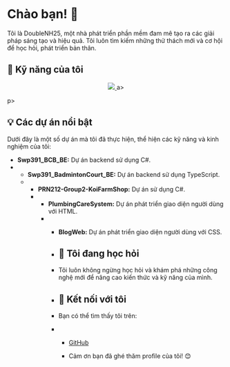 # Chào bạn! 👋

Tôi là DoubleNH25, một nhà phát triển phần mềm đam mê tạo ra các giải pháp sáng tạo và hiệu quả. Tôi luôn tìm kiếm những thử thách mới và cơ hội để học hỏi, phát triển bản thân.

## 🚀 Kỹ năng của tôi

<p align="center">
  <a href="https://skillicons.dev">
      <img src="https://skillicons.dev/icons?i=cs,ts,html,css,react,bootstrap,vscode,github,git,mysql&perline=6" />
  </a>a>
</p>p>

## 💡 Các dự án nổi bật

Dưới đây là một số dự án mà tôi đã thực hiện, thể hiện các kỹ năng và kinh nghiệm của tôi:

- **Swp391_BCB_BE:** Dự án backend sử dụng C#.
- - **Swp391_BadmintonCourt_BE:** Dự án backend sử dụng TypeScript.
  - - **PRN212-Group2-KoiFarmShop:** Dự án sử dụng C#.
    - - **PlumbingCareSystem:** Dự án phát triển giao diện người dùng với HTML.
      - - **BlogWeb:** Dự án phát triển giao diện người dùng với CSS.
       
        - ## 🌱 Tôi đang học hỏi
       
        - Tôi luôn không ngừng học hỏi và khám phá những công nghệ mới để nâng cao kiến thức và kỹ năng của mình.
       
        - ## 🤝 Kết nối với tôi
       
        - Bạn có thể tìm thấy tôi trên:
       
        - - [GitHub](https://github.com/DoubleNH25)
         
          - Cảm ơn bạn đã ghé thăm profile của tôi! 😊
